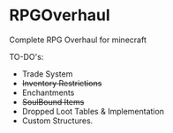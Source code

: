 # RPGOverhaul
Complete RPG Overhaul for minecraft

TO-DO's:

* Trade System
* ~~Inventory Restrictions~~
* Enchantments
* ~~SoulBound Items~~
* Dropped Loot Tables & Implementation
* Custom Structures.

